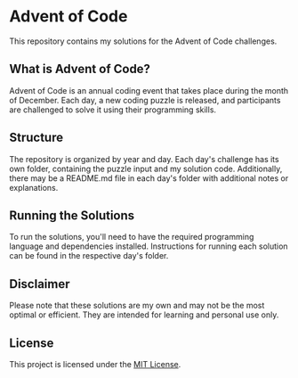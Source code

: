 # Advent of Code

This repository contains my solutions for the Advent of Code challenges.

## What is Advent of Code?

Advent of Code is an annual coding event that takes place during the month of December. Each day, a new coding puzzle is released, and participants are challenged to solve it using their programming skills.

## Structure

The repository is organized by year and day. Each day's challenge has its own folder, containing the puzzle input and my solution code. Additionally, there may be a README.md file in each day's folder with additional notes or explanations.

## Running the Solutions

To run the solutions, you'll need to have the required programming language and dependencies installed. Instructions for running each solution can be found in the respective day's folder.

## Disclaimer

Please note that these solutions are my own and may not be the most optimal or efficient. They are intended for learning and personal use only.

## License

This project is licensed under the [MIT License](LICENSE).
